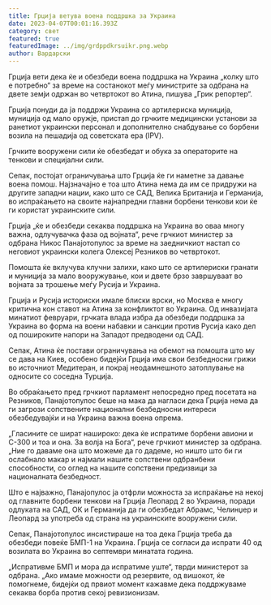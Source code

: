 ```yaml
---
title: Грција ветува воена поддршка за Украина
date: 2023-04-07T00:01:16.393Z
category: свет
featured: true
featuredImage: ../img/grdppdkrsuikr.png.webp
author: Вардарски
---
```


Грција вети дека ќе и обезбеди воена поддршка на Украина „колку што е потребно“ за време на состанокот меѓу министрите за одбрана на двете земји одржан во четвртокот во Атина, пишува „Грик репортер“.

Грција понуди да ја поддржи Украина со артилериска муниција, муниција од мало оружје, пристап до грчките медицински установи за ранетиот украински персонал и дополнително снабдување со борбени возила на пешадија од советската ера (IPV).

Грчките вооружени сили ќе обезбедат и обука за операторите на тенкови и специјални сили.

Сепак, постојат ограничувања што Грција ќе ги наметне за давање воена помош. Најзначајно е тоа што Атина нема да им се придружи на другите западни нации, како што се САД, Велика Британија и Германија, во испраќањето на своите најнапредни главни борбени тенкови кои ќе ги користат украинските сили.

Грција „ќе и обезбеди секаква поддршка на Украина во оваа многу важна, одлучувачка фаза од војната“, рече грчкиот министер за одбрана Никос Панајотопулос за време на заедничкиот настап со неговиот украински колега Олексеј Резников во четвртокот.

Помошта ќе вклучува клучни залихи, како што се артилериски гранати и муниција за мало вооружување, кои и двете брзо завршуваат во војната за трошење меѓу Русија и Украина.

Грција и Русија историски имале блиски врски, но Москва е многу критична кон ставот на Атина за конфликтот во Украина. Од инвазијата минатиот февруари, грчката влада избра да обезбеди поддршка за Украина во форма на воени набавки и санкции против Русија како дел од пошироките напори на Западот предводени од САД.

Сепак, Атина ќе постави ограничувања на обемот на помошта што му се дава на Киев, особено бидејќи Грција има свои безбедносни грижи во источниот Медитеран, и покрај неодамнешното затоплување на односите со соседна Турција.

Во обраќањето пред грчкиот парламент непосредно пред посетата на Резников, Панајотопулос беше на мака да нагласи дека Грција нема да ги загрози сопствените национални безбедносни интереси обезбедувајќи и на Украина важна воена опрема.

„Гласините се шират нашироко: дека ќе испратиме борбени авиони и С-300 и тоа и она. За волја на Бога“, рече грчкиот министер за одбрана. „Ние го даваме она што можеме да го дадеме, но ништо што би ги ослабнало макар и најмали нашите сопствени одбранбени способности, со оглед на нашите сопствени предизвици за националната безбедност.

Што е најважно, Панајопулос ја отфрли можноста за испраќање на некој од главните борбени тенкови на Грција Леопард 2 во Украина, поради одлуката на САД, ОК и Германија да ги обезбедат Абрамс, Челинџер и Леопард за употреба од страна на украинските вооружени сили.

Сепак, Панајотопулос инсистираше на тоа дека Грција треба да обезбеди повеќе БМП-1 на Украина. Грција се согласи да испрати 40 од возилата во Украина во септември минатата година.

„Испративме БМП и мора да испратиме уште“, тврди министерот за одбрана. „Ако имаме можности од резервите, од вишокот, ќе помогнеме, бидејќи од првиот момент кажавме дека поддржуваме секаква борба против секој ревизионизам.
